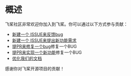 # 概述


飞桨社区非常欢迎你加入到飞桨。你可以通过以下方式参与贡献：


- [新建一个 ISSUE来反馈bug](https://github.com/PaddlePaddle/Paddle/issues/new/choose)
- [新建一个 ISSUE来提出新功能需求](https://github.com/PaddlePaddle/Paddle/issues/new/choose)
- [提PR来修复一个bug](https://www.paddlepaddle.org.cn/documentation/docs/zh/guides/10_contribution/local_dev_guide_cn.html)修复一个BUG
- [提PR来实现一个新功能](https://www.paddlepaddle.org.cn/documentation/docs/zh/guides/10_contribution/local_dev_guide_cn.html)修复一个BUG
- [优化我们的文档](https://github.com/PaddlePaddle/docs/wiki/%E6%96%87%E6%A1%A3%E8%B4%A1%E7%8C%AE%E6%8C%87%E5%8D%97)

感谢你对飞桨开源项目的贡献！

